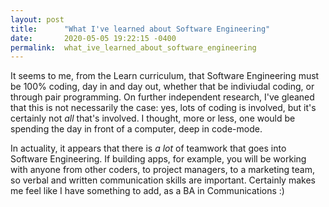 ```yaml
---
layout: post
title:      "What I've learned about Software Engineering"
date:       2020-05-05 19:22:15 -0400
permalink:  what_ive_learned_about_software_engineering
---
```


It seems to me, from the Learn curriculum, that Software Engineering must be 100% coding, day in and day out,  whether that be indiviudal coding, or through pair programming. On further independent research, I've gleaned that this is not necessarily the case: yes, lots of coding is involved, but it's certainly not *all* that's involved. I thought, more or less, one would be spending the day in front of a computer, deep in code-mode. 

In actuality, it appears that there is *a lot* of teamwork that goes into Software Engineering. If building apps, for example, you will be working with anyone from other coders, to project managers, to a marketing team, so verbal and written communication skills are important. Certainly makes me feel like I have something to add, as a BA in Communications :)
